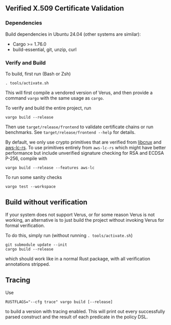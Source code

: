 Verified X.509 Certificate Validation
---

### Dependencies

Build dependencies in Ubuntu 24.04 (other systems are similar):
- Cargo >= 1.76.0
- build-essential, git, unzip, curl

### Verify and Build

To build, first run (Bash or Zsh)
```
. tools/activate.sh
```
This will first compile a vendored version of Verus, and then
provide a command `vargo` with the same usage as `cargo`.

To verify and build the entire project, run
```
vargo build --release
```
Then use `target/release/frontend` to validate certificate chains or run benchmarks.
See `target/release/frontend --help` for details.

By default, we only use crypto primitives that are verified from [libcrux](https://github.com/cryspen/libcrux) and [aws-lc-rs](https://github.com/aws/aws-lc-rs).
To use primitives entirely from `aws-lc-rs` which might have better performance but include unverified signature checking for RSA and ECDSA P-256,
compile with
```
vargo build --release --features aws-lc
```

To run some sanity checks
```
vargo test --workspace
```

## Build without verification

If your system does not support Verus, or for some reason Verus is not working,
an alternative is to just build the project without invoking Verus for formal verification.

To do this, simply run (without running `. tools/activate.sh`)
```
git submodule update --init
cargo build --release
```
which should work like in a normal Rust package, with all verification annotations stripped.

## Tracing

Use
```
RUSTFLAGS="--cfg trace" vargo build [--release]
```
to build a version with tracing enabled.
This will print out every successfully parsed construct and the result of each predicate in the policy DSL.
